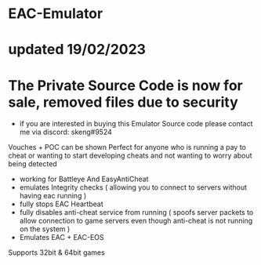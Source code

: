 # EAC-Emulator
# updated 19/02/2023
# The Private Source Code is now for sale, removed files due to security
- if you are interested in buying this Emulator Source code please contact me via discord: skeng#9524


Vouches + POC can be shown 
Perfect for anyone who is running a pay to cheat or wanting to start developing cheats and not wanting to worry about being detected


- working for Battleye And EasyAntiCheat 
- emulates Integrity checks ( allowing you to connect to servers without having eac running )
- fully stops EAC Heartbeat 
- fully disables anti-cheat service from running ( spoofs server packets to allow connection to game servers even though anti-cheat is not running on the system )
- Emulates EAC + EAC-EOS

Supports 32bit & 64bit games


